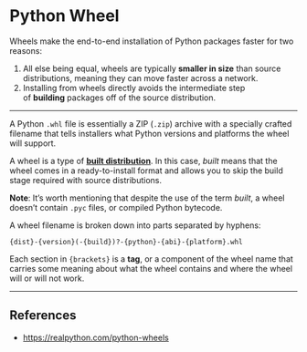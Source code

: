 # Python Wheel

Wheels make the end-to-end installation of Python packages faster for two reasons:

1. All else being equal, wheels are typically **smaller in size** than source distributions, meaning they can move faster across a network.
2. Installing from wheels directly avoids the intermediate step of **building** packages off of the source distribution.

---

A Python `.whl` file is essentially a ZIP (`.zip`) archive with a specially crafted filename that tells installers what Python versions and platforms the wheel will support.

A wheel is a type of [**built distribution**](https://packaging.python.org/glossary/#term-built-distribution). In this case, _built_ means that the wheel comes in a ready-to-install format and allows you to skip the build stage required with source distributions.

**Note**: It’s worth mentioning that despite the use of the term _built_, a wheel doesn’t contain `.pyc` files, or compiled Python bytecode.

A wheel filename is broken down into parts separated by hyphens:

`{dist}-{version}(-{build})?-{python}-{abi}-{platform}.whl`

Each section in `{brackets}` is a **tag**, or a component of the wheel name that carries some meaning about what the wheel contains and where the wheel will or will not work.

---

## References

- https://realpython.com/python-wheels
